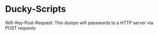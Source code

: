 # Ducky-Scripts

Wifi-Key-Post-Request: This dumps wifi passwords to a HTTP server via POST requests
